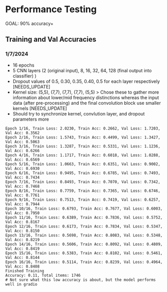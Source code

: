 # Performance Testing
GOAL: 90% accuracy+

## Training and Val Accuracies

### 1/7/2024
* 16 epochs
* 5 CNN layers (2 (original input), 8, 16, 32, 64, 128 (final output into classifier) )
* Dropout values of 0.5, 0.30, 0.35, 0.40, 0.5 for each layer respectively [NEEDS_UPDATE]
* Kernel size: (5,5), (7,7), (7,7), (7,7), (5,5) > Chose these to gather more information about lower/mid frequency distinctions whereas the input data (after pre-processing) and the final convolution block use smaller kernels [NEEDS_UPDATE]
* Should try to synchronize kernel, convlution layer, and dropout parameters more
```
Epoch 1/16, Train Loss: 2.0230, Train Acc: 0.2662, Val Loss: 1.7203, Val Acc: 0.3562
Epoch 2/16, Train Loss: 1.5743, Train Acc: 0.4499, Val Loss: 1.3427, Val Acc: 0.5063
Epoch 3/16, Train Loss: 1.3287, Train Acc: 0.5331, Val Loss: 1.1236, Val Acc: 0.6266
Epoch 4/16, Train Loss: 1.1717, Train Acc: 0.6018, Val Loss: 1.0288, Val Acc: 0.6569
Epoch 5/16, Train Loss: 1.0663, Train Acc: 0.6351, Val Loss: 0.9002, Val Acc: 0.6930
Epoch 6/16, Train Loss: 0.9495, Train Acc: 0.6785, Val Loss: 0.7493, Val Acc: 0.7434
Epoch 7/16, Train Loss: 0.8493, Train Acc: 0.7070, Val Loss: 0.7342, Val Acc: 0.7468
Epoch 8/16, Train Loss: 0.7759, Train Acc: 0.7365, Val Loss: 0.6746, Val Acc: 0.7761
Epoch 9/16, Train Loss: 0.7513, Train Acc: 0.7419, Val Loss: 0.6257, Val Acc: 0.7944
Epoch 10/16, Train Loss: 0.6793, Train Acc: 0.7677, Val Loss: 0.6003, Val Acc: 0.7950
Epoch 11/16, Train Loss: 0.6389, Train Acc: 0.7836, Val Loss: 0.5752, Val Acc: 0.8167
Epoch 12/16, Train Loss: 0.6173, Train Acc: 0.7834, Val Loss: 0.5347, Val Acc: 0.8150
Epoch 13/16, Train Loss: 0.5698, Train Acc: 0.8083, Val Loss: 0.5348, Val Acc: 0.8219
Epoch 14/16, Train Loss: 0.5606, Train Acc: 0.8092, Val Loss: 0.4809, Val Acc: 0.8419
Epoch 15/16, Train Loss: 0.5383, Train Acc: 0.8102, Val Loss: 0.5461, Val Acc: 0.8144
Epoch 16/16, Train Loss: 0.5114, Train Acc: 0.8239, Val Loss: 0.4964, Val Acc: 0.8408
Finished Training
Accuracy: 0.11, Total items: 1746
# Not sure what this low accuracy is about, but the model performs well in gradio
```

